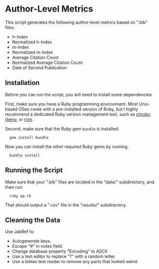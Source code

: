 # Author-Level Metrics

This script generates the following author-level metrics based on ".bib" files:
* h-Index
* Normalized h-Index
* m-Index
* Normalized m-Index
* Average Citation Count
* Normalized Average Citation Count
* Date of Second Publication

## Installation

Before you can run the script, you will need to install some dependencies.

First, make sure you have a Ruby programming environment. Most Unix-based OSes come with a pre-installed version of Ruby, but I highly recommend a dedicated Ruby version management tool, such as [chruby](https://github.com/postmodern/chruby), [rbenv](https://github.com/sstephenson/rbenv), or [rvm](https://rvm.io/).

Second, make sure that the Ruby gem `bundle` is installed:
```
  gem install bundle
```

Now you can install the other required Ruby gems by running:
```
  bundle install
```

## Running the Script

Make sure that your ".bib" files are located in the "data/" subdirectory, and then run:
```
  ruby ap.rb
```
That should output a ".csv" file in the "results/" subdirectory.

## Cleaning the Data

Use JabRef to:
* Autogenerate keys.
* Escape "#" in notes field.
* Change database property "Encoding" to ASCII
* Use a text editor to replace "?" with a random letter.
* Use a bibtex text reader to remove any parts that looked weird.
